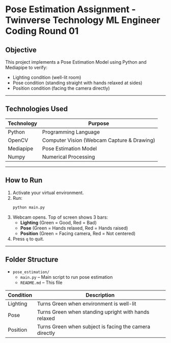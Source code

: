 # Pose Estimation Assignment - Twinverse Technology ML Engineer Coding Round 01

## Objective
This project implements a Pose Estimation Model using Python and Mediapipe to verify:
- Lighting condition (well-lit room)
- Pose condition (standing straight with hands relaxed at sides)
- Position condition (facing the camera directly)

---

## Technologies Used
| Technology | Purpose |
|---|---|
| Python | Programming Language |
| OpenCV | Computer Vision (Webcam Capture & Drawing) |
| Mediapipe | Pose Estimation Model |
| Numpy | Numerical Processing |

---

## How to Run
1. Activate your virtual environment.
2. Run:
    ```bash
    python main.py
    ```
3. Webcam opens. Top of screen shows 3 bars:
    - **Lighting** (Green = Good, Red = Bad)
    - **Pose** (Green = Hands relaxed, Red = Hands raised)
    - **Position** (Green = Facing camera, Red = Not centered)
4. Press `q` to quit.

---

##  Folder Structure

- `pose_estimation/`
  - `main.py` – Main script to run pose estimation
  - `README.md` – This file
  


| Condition   | Description                                                |
|-------------|------------------------------------------------------------|
| Lighting    | Turns Green when environment is well-lit                    |
| Pose        | Turns Green when standing upright with hands relaxed        |
| Position    | Turns Green when subject is facing the camera directly      |



